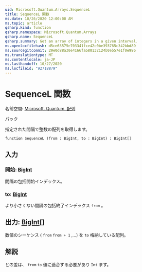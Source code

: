 ```yaml
---
uid: Microsoft.Quantum.Arrays.SequenceL
title: SequenceL 関数
ms.date: 10/26/2020 12:00:00 AM
ms.topic: article
qsharp.kind: function
qsharp.namespace: Microsoft.Quantum.Arrays
qsharp.name: SequenceL
qsharp.summary: Get an array of integers in a given interval.
ms.openlocfilehash: d5ce63575e703341fce42c0be393765c342bbd89
ms.sourcegitcommit: 29e0d88a30e4166fa580132124b0eb57e1f0e986
ms.translationtype: MT
ms.contentlocale: ja-JP
ms.lasthandoff: 10/27/2020
ms.locfileid: "92718879"
---
```

# <a name="sequencel-function"></a>SequenceL 関数

名前空間: [Microsoft. Quantum. 配列](xref:Microsoft.Quantum.Arrays)

パック [](https://nuget.org/packages/)


指定された間隔で整数の配列を取得します。

```qsharp
function SequenceL (from : BigInt, to : BigInt) : BigInt[]
```


## <a name="input"></a>入力

### <a name="from--bigint"></a>開始: [BigInt](xref:microsoft.quantum.lang-ref.bigint)

間隔の包括開始インデックス。


### <a name="to--bigint"></a>to: [BigInt](xref:microsoft.quantum.lang-ref.bigint)

より小さくない間隔の包括終了インデックス `from` 。



## <a name="output--bigint"></a>出力: [BigInt](xref:microsoft.quantum.lang-ref.bigint)[]

数値のシーケンス ( `from` `from + 1` ,...) を `to` 格納している配列。

## <a name="remarks"></a>解説

との差は、 `from` `to` 値に適合する必要があり `Int` ます。